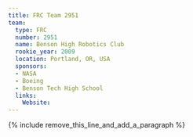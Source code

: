 ```yaml
---
title: FRC Team 2951
team:
  type: FRC
  number: 2951
  name: Benson High Robotics Club
  rookie_year: 2009
  location: Portland, OR, USA
  sponsors:
  - NASA
  - Boeing
  - Benson Tech High School
  links:
    Website:
---
```


{% include remove_this_line_and_add_a_paragraph %}